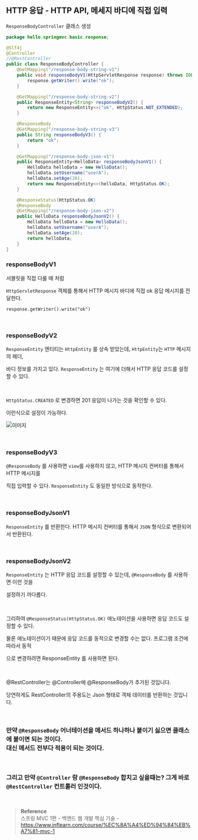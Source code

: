 ## HTTP 응답 - HTTP API, 메세지 바디에 직접 입력

`ResponseBodyController` 클래스 생성

```java
package hello.springmvc.basic.response;

@Slf4j
@Controller
//@RestController
public class ResponseBodyController {
    @GetMapping("/response-body-string-v1")
    public void responseBodyV1(HttpServletResponse response) throws IOException {
        response.getWriter().write("ok");
    }

    @GetMapping("/response-body-string-v2")
    public ResponseEntity<String> responseBodyV2() {
        return new ResponseEntity<>("ok", HttpStatus.NOT_EXTENDED);
    }

    @ResponseBody
    @GetMapping("/response-body-string-v3")
    public String responseBodyV3() {
        return "ok";
    }

    @GetMapping("/response-body-json-v1")
    public ResponseEntity<HelloData> responseBodyJsonV1() {
        HelloData helloData = new HelloData();
        helloData.setUsername("userA");
        helloData.setAge(20);
        return new ResponseEntity<>(helloData, HttpStatus.OK);
    }

    @ResponseStatus(HttpStatus.OK)
    @ResponseBody
    @GetMapping("/response-body-json-v2")
    public HelloData responseBodyJsonV2() {
        HelloData helloData = new HelloData();
        helloData.setUsername("userA");
        helloData.setAge(20);
        return helloData;
    }
}
```

### responseBodyV1

서블릿을 직접 다룰 때 처럼

`HttpServletResponse` 객체를 통해서 HTTP 메시지 바디에 직접 ok 응답 메시지를 전달한다.

`response.getWriter().write("ok")`

<br/>

### responseBodyV2

`ResponseEntity` 엔티티는 `HttpEntity` 를 상속 받았는데, `HttpEntity`는 `HTTP` 메시지의 헤더, 

바디 정보를 가지고 있다. `ResponseEntity` 는 여기에 더해서 HTTP 응답 코드를 설정할 수 있다.

<br/>

`HttpStatus.CREATED` 로 변경하면 201 응답이 나가는 것을 확인할 수 있다.

이런식으로 설정이 가능하다.

![이미지](/programming/img/서58.PNG)

<br/>

### responseBodyV3

`@ResponseBody` 를 사용하면 `view`를 사용하지 않고, HTTP 메시지 컨버터를 통해서 HTTP 메시지를 

직접 입력할 수 있다. `ResponseEntity` 도 동일한 방식으로 동작한다.

<br/>

### responseBodyJsonV1

`ResponseEntity` 를 반환한다. HTTP 메시지 컨버터를 통해서 `JSON` 형식으로 변환되어서 반환된다.

<br/>

### responseBodyJsonV2

`ResponseEntity` 는 HTTP 응답 코드를 설정할 수 있는데, `@ResponseBody` 를 사용하면 이런 것을

설정하기 까다롭다. 

<br/>

그리하여 `@ResponseStatus(HttpStatus.OK)` 애노테이션을 사용하면 응답 코드도 설정할 수 있다.

물론 애노테이션이기 때문에 응답 코드를 동적으로 변경할 수는 없다. 프로그램 조건에 따라서 동적

으로 변경하려면 ResponseEntity 를 사용하면 된다.

<br/>

@RestController는 @Controller에 @ResponseBody가 추가된 것입니다. 

당연하게도 RestController의 주용도는 Json 형태로 객체 데이터를 반환하는 것입니다.


<br/>

### 만약 `@ResponseBody` 어너테이션을 메서드 하나하나 붙이기 싫으면 클래스에 붙이면 되는 것이다. <br/>대신 메서드 전부다 적용이 되는 것이다.

<br/>

### 그리고 만약 `@Controller` 랑 `@ResponseBody` 합치고 싶을때는? 그게 바로 `@RestController` 컨트롤러 인것이다.

<br/>

>**Reference** <br/>스프링 MVC 1편 - 백엔드 웹 개발 핵심 기술 - https://www.inflearn.com/course/%EC%8A%A4%ED%94%84%EB%A7%81-mvc-1
